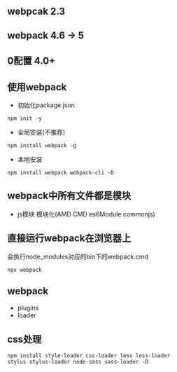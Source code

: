## webpcak 2.3

## webpack 4.6 -> 5

## 0配置 4.0+

## 使用webpack
- 初始化package.json
```
npm init -y
```
- 全局安装(不推荐)

```
npm install webpack -g
```
- 本地安装
```
npm install webpack webpack-cli -D
```

## webpack中所有文件都是模块
- js模块 模块化(AMD CMD es6Module commonjs)

## 直接运行webpack在浏览器上
会执行node_modules对应的bin下的webpack.cmd
```
npx webpack
```

## webpack
- plugins
- loader

## css处理

```
npm install style-loader css-loader less less-loader
stylus stylus-loader node-sass sass-loader -D
```
